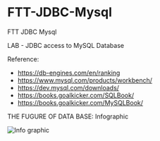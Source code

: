 # FTT-JDBC-Mysql
FTT JDBC Mysql

LAB - JDBC access to MySQL Database

Reference: 

- https://db-engines.com/en/ranking
- https://www.mysql.com/products/workbench/
- https://dev.mysql.com/downloads/
- https://books.goalkicker.com/SQLBook/
- https://books.goalkicker.com/MySQLBook/

THE FUGURE OF DATA BASE: Infographic

![Info graphic](https://i.pinimg.com/564x/f8/d9/0e/f8d90e0db0cd236dba9bbec7ce7772a2.jpg)
